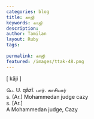 ```yaml
---
categories: blog
title: காஜி
keywords: காஜி
description: 
author: Tamilan
layout: Ruby
tags: 
 
permalink: காஜி
featured: /images/ttak-48.png
---
```

  
[ kāji ]  
  
பெ. U. qāzī. பார். காசியார்  
s. (Ar.) Mohammedan judge cazy  
s. [Ar.]  
A Mohammedan judge, Cazy